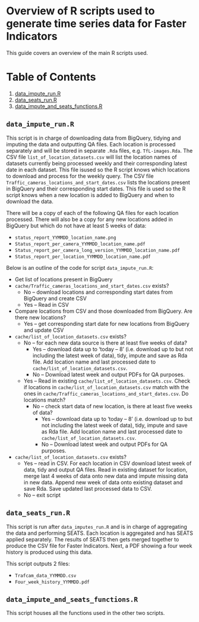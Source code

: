 # Overview of R scripts used to generate time series data for Faster Indicators

This guide covers an overview of the main R scripts used.

# Table of Contents
1. [data_impute_run.R](#data_impute_runr)
2. [data_seats_run.R](#data_seats_runr)
3. [data_impute_and_seats_functions.R](#data_impute_and_seats_functionsr)

## `data_impute_run.R`

This script is in charge of downloading data from BigQuery, tidying and imputing the data and outputting QA files.
Each location is processed separately and will be stored in separate `.Rda` files, e.g. `TfL-images.Rda`. The CSV
file `list_of_location_datasets.csv` will list the location names of datasets currently being processed weekly and
their corresponding latest date in each dataset. This file isused so the R script knows which locations to download
and process for the weekly query.
The CSV file `Traffic_cameras_locations_and_start_dates.csv` lists the locations present in BigQuery and their
corresponding start dates. This file is used so the R script knows when a new location is added to BigQuery and when
to download the data.

There will be a copy of each of the following QA files for each location processed. There will also be a copy for any
new locations added in BigQuery but which do not have at least 5 weeks of data:
* `status_report_YYMMDD_location_name.png`
* `Status_report_per_camera_YYMMDD_location_name.pdf`
* `Status_report_per_camera_long_version_YYMMDD_location_name.pdf`
* `Status_report_per_location_YYMMDD_location_name.pdf`

Below is an outline of the code for script `data_impute_run.R`:

*	Get list of locations present in BigQuery
*	`cache/Traffic_cameras_locations_and_start_dates.csv` exists?
    * No – download locations and corresponding start dates from BigQuery and create CSV
    * Yes – Read in CSV
* Compare locations from CSV and those downloaded from BigQuery. Are there new locations?
    * Yes – get corresponding start date for new locations from BigQuery and update CSV
* `cache/list_of_location_datasets.csv` exists?
    * No – for each new data source is there at least five weeks of data?
        * Yes – download data up to ‘today – 8’ (i.e. download up to but not including the latest week of data), tidy,
          impute and save as Rda file. Add location name and last processed date to
          `cache/list_of_location_datasets.csv`.
        * No – Download latest week and output PDFs for QA purposes.
    * Yes – Read in existing `cache/list_of_location_datasets.csv`. Check if locations in
      `cache/list_of_location_datasets.csv` match with the ones in
      `cache/Traffic_cameras_locations_and_start_dates.csv`. Do locations match?
        * No – check start data of new location, is there at least five weeks of data?
            * Yes – download data up to ‘today – 8’ (i.e. download up to but not including the latest week of data),
            tidy, impute and save as Rda file. Add location name and last processed date to
            `cache/list_of_location_datasets.csv`.
            * No – Download latest week and output PDFs for QA purposes.
* `cache/list_of_location_datasets.csv` exists?
    * Yes – read in CSV. For each location in CSV download latest week of data, tidy and output QA files. Read in
      existing dataset for location, merge last 4 weeks of data onto new data and impute missing data in new data.
      Append new week of data onto existing dataset and save Rda. Save updated last processed data to CSV.
    * No – exit script

## `data_seats_run.R`

This script is run after `data_imputes_run.R` and is in charge of aggregating the data and performing SEATS. Each
location is aggregated and has SEATS applied separately. The results of SEATS then gets merged together to produce
the CSV file for Faster Indicators. Next, a PDF showing a four week history is produced using this data.

This script outputs 2 files:
* `Trafcam_data_YYMMDD.csv`
* `Four_week_history_YYMMDD.pdf`

## `data_impute_and_seats_functions.R`

This script houses all the functions used in the other two scripts.
